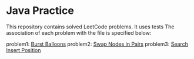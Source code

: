 # Java Practice

This repository contains solved LeetCode problems. It uses tests
The association of each problem with the file is specified below:

problem1: [Burst Balloons](https://leetcode.com/problems/burst-balloons/description/)
problem2: [Swap Nodes in Pairs](https://leetcode.com/problems/swap-nodes-in-pairs/)
problem3: [Search Insert Position](https://leetcode.com/problems/search-insert-position/)